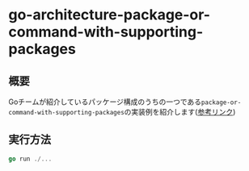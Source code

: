 # go-architecture-package-or-command-with-supporting-packages
## 概要
Goチームが紹介しているパッケージ構成のうちの一つである`package-or-command-with-supporting-packages`の実装例を紹介します([参考リンク](https://go.dev/doc/modules/layout))

## 実行方法
```go
go run ./...
```